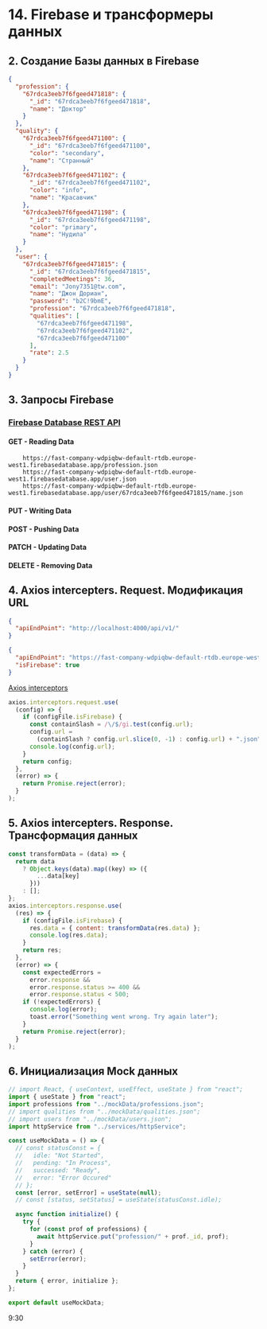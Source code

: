 # 14. Firebase и трансформеры данных

## 2. Создание Базы данных в Firebase

```json
{
  "profession": {
    "67rdca3eeb7f6fgeed471818": {
      "_id": "67rdca3eeb7f6fgeed471818",
      "name": "Доктор"
    }
  },
  "quality": {
    "67rdca3eeb7f6fgeed471100": {
      "_id": "67rdca3eeb7f6fgeed471100",
      "color": "secondary",
      "name": "Странный"
    },
    "67rdca3eeb7f6fgeed471102": {
      "_id": "67rdca3eeb7f6fgeed471102",
      "color": "info",
      "name": "Красавчик"
    },
    "67rdca3eeb7f6fgeed471198": {
      "_id": "67rdca3eeb7f6fgeed471198",
      "color": "primary",
      "name": "Нудила"
    }
  },
  "user": {
    "67rdca3eeb7f6fgeed471815": {
      "_id": "67rdca3eeb7f6fgeed471815",
      "completedMeetings": 36,
      "email": "Jony7351@tw.com",
      "name": "Джон Дориан",
      "password": "b2C!9bmE",
      "profession": "67rdca3eeb7f6fgeed471818",
      "qualities": [
        "67rdca3eeb7f6fgeed471198",
        "67rdca3eeb7f6fgeed471102",
        "67rdca3eeb7f6fgeed471100"
      ],
      "rate": 2.5
    }
  }
}
```

## 3. Запросы Firebase

### [Firebase Database REST API](https://firebase.google.com/docs/reference/rest/database)

#### GET - Reading Data

```url
    https://fast-company-wdpiqbw-default-rtdb.europe-west1.firebasedatabase.app/profession.json
    https://fast-company-wdpiqbw-default-rtdb.europe-west1.firebasedatabase.app/user.json
    https://fast-company-wdpiqbw-default-rtdb.europe-west1.firebasedatabase.app/user/67rdca3eeb7f6fgeed471815/name.json
```

#### PUT - Writing Data

#### POST - Pushing Data

#### PATCH - Updating Data

#### DELETE - Removing Data

## 4. Axios intercepters. Request. Модификация URL

```json
{
  "apiEndPoint": "http://localhost:4000/api/v1/"
}
```

```json
{
  "apiEndPoint": "https://fast-company-wdpiqbw-default-rtdb.europe-west1.firebasedatabase.app/",
  "isFirebase": true
}
```

[Axios interceptors](https://axios-http.com/docs/interceptors)

```js
axios.interceptors.request.use(
  (config) => {
    if (configFile.isFirebase) {
      const containSlash = /\/$/gi.test(config.url);
      config.url =
        (containSlash ? config.url.slice(0, -1) : config.url) + ".json";
      console.log(config.url);
    }
    return config;
  },
  (error) => {
    return Promise.reject(error);
  }
);
```

## 5. Axios intercepters. Response. Трансформация данных

```js
const transformData = (data) => {
  return data
    ? Object.keys(data).map((key) => ({
        ...data[key]
      }))
    : [];
};
axios.interceptors.response.use(
  (res) => {
    if (configFile.isFirebase) {
      res.data = { content: transformData(res.data) };
      console.log(res.data);
    }
    return res;
  },
  (error) => {
    const expectedErrors =
      error.response &&
      error.response.status >= 400 &&
      error.response.status < 500;
    if (!expectedErrors) {
      console.log(error);
      toast.error("Something went wrong. Try again later");
    }
    return Promise.reject(error);
  }
);
```

## 6. Инициализация Mock данных

```jsx
// import React, { useContext, useEffect, useState } from "react";
import { useState } from "react";
import professions from "../mockData/professions.json";
// import qualities from "../mockData/qualities.json";
// import users from "../mockData/users.json";
import httpService from "../services/httpService";

const useMockData = () => {
  // const statusConst = {
  //   idle: "Not Started",
  //   pending: "In Process",
  //   successed: "Ready",
  //   error: "Error Occured"
  // };
  const [error, setError] = useState(null);
  // const [status, setStatus] = useState(statusConst.idle);

  async function initialize() {
    try {
      for (const prof of professions) {
        await httpService.put("profession/" + prof._id, prof);
      }
    } catch (error) {
      setError(error);
    }
  }
  return { error, initialize };
};

export default useMockData;
```

9:30
